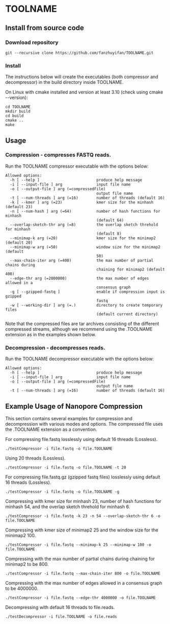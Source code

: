 # TOOLNAME

## Install from source code

### Download repository

```
git --recursive clone https://github.com/fanzhuyifan/TOOLNAME.git
```

### Install
The instructions below will create the executables (both compressor and decompressor) in the build directory inside TOOLNAME.

On Linux with cmake installed and version at least 3.10 (check using cmake --version):
```
cd TOOLNAME
mkdir build
cd build
cmake ..
make
```
## Usage
### Compression - compresses FASTQ reads. 

Run the TOOLNAME compressor executable with the options below:
```
Allowed options:
  -h [ --help ]                         produce help message
  -i [ --input-file ] arg               input file name
  -o [ --output-file ] arg (=compressedFile)
                                        output file name
  -t [ --num-threads ] arg (=16)        number of threads (default 16)
  -k [ --kmer ] arg (=23)               kmer size for the minhash (default 23)
  -n [ --num-hash ] arg (=64)           number of hash functions for minhash
                                        (default 64)
  --overlap-sketch-thr arg (=8)         the overlap sketch threhold for minhash
                                        (default 8)
  --minimap-k arg (=20)                 kmer size for the minimap2 (default 20)
  --minimap-w arg (=50)                 window size for the minimap2 (default
                                        50)
  --max-chain-iter arg (=400)           the max number of partial chains during
                                        chaining for minimap2 (default 400)
  --edge-thr arg (=2000000)             the max number of edges allowed in a
                                        consensus graph
  -g [ --gzipped-fastq ]                enable if compression input is gzipped
                                        fastq
  -w [ --working-dir ] arg (=.)         directory to create temporary files
                                        (default current directory)
```
Note that the compressed files are tar archives consisting of the different compressed streams, although we recommend using the .TOOLNAME extension as in the examples shown below.

### Decompression -  decompresses reads. 

Run the TOOLNAME decompressor executable with the options below:
```
Allowed options:
  -h [ --help ]                         produce help message
  -i [ --input-file ] arg               input file name
  -o [ --output-file ] arg (=compressedFile)
                                        output file name
  -t [ --num-threads ] arg (=16)        number of threads (default 16)
```

## Example Usage of Nanopore Compression
This section contains several examples for compression and decompression with various modes and options. The compressed file uses the .TOOLNAME extension as a convention.

For compressing file.fastq losslessly using default 16 threads (Lossless).
```
./testCompressor -i file.fastq -o file.TOOLNAME
```
Using 20 threads (Lossless).
```
./testCompressor -i file.fastq -o file.TOOLNAME -t 20
```
For compressing file.fastq.gz (gzipped fastq files) losslessly using default 16 threads (Lossless).
```
./testCompressor -i file.fastq -o file.TOOLNAME -g 
```
Compressing with kmer size for minhash 23, number of hash functions for minhash 54, and the overlap sketch threhold for minhash 6.
```
./testCompressor -i file.fastq -k 23 -n 54 --overlap-sketch-thr 6 -o file.TOOLNAME 
```
Compressing with kmer size of minimap2 25 and the window size for the minimap2 100.
```
./testCompressor -i file.fastq --minimap-k 25 --minimap-w 100 -o file.TOOLNAME
```
Compressing with the max number of partial chains during chaining for minimap2 to be 800.
```
./testCompressor -i file.fastq --max-chain-iter 800 -o file.TOOLNAME  
```
Compressing with the max number of edges allowed in a consensus graph to be 4000000.
```
./testCompressor -i file.fastq --edge-thr 4000000 -o file.TOOLNAME  
```
Decompressing with default 16 threads to file.reads.
```
./testDecompressor -i file.TOOLNAME -o file.reads
```
